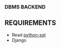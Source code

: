 ### DBMS BACKEND

## REQUIREMENTS
- Read [python-sql](https://pypi.org/project/python-sql/)
- Django
